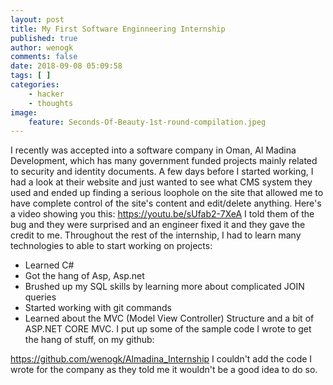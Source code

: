 ```yaml
---
layout: post
title: My First Software Enginneering Internship
published: true
author: wenogk
comments: false
date: 2018-09-08 05:09:58
tags: [ ]
categories:
    - hacker
    - thoughts
image:
    feature: Seconds-Of-Beauty-1st-round-compilation.jpeg
---
```

I recently was accepted into a software company in Oman, Al Madina Development, which has many government funded projects mainly related to security and identity documents. A few days before I started working, I had a look at their website and just wanted to see what CMS system they used and ended up finding a serious loophole on the site that allowed me to have complete control of the site's content and edit/delete anything. Here's a video showing you this: https://youtu.be/sUfab2-7XeA I told them of the bug and they were surprised and an engineer fixed it and they gave the credit to me. Throughout the rest of the internship, I had to learn many technologies to able to start working on projects: 

  * Learned C#
  * Got the hang of Asp, Asp.net
  * Brushed up my SQL skills by learning more about complicated JOIN queries
  * Started working with git commands
  * Learned about the MVC (Model View Controller) Structure and a bit of ASP.NET CORE MVC. I put up some of the sample code I wrote to get the hang of stuff, on my github: 

https://github.com/wenogk/Almadina_Internship I couldn't add the code I wrote for the company as they told me it wouldn't be a good idea to do so.